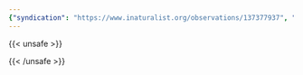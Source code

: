 ```yaml
---
{"syndication": "https://www.inaturalist.org/observations/137377937", "date": "2022-10-02T13:46:34-04:00", "taxon": {"name": "Setaria faberi", "common_name": "giant foxtail"}, "quality_grade": "research", "identifications_most_agree": true, "species_guess": "giant foxtail", "identifications_most_disagree": false, "captive": false, "project_ids": [4034], "community_taxon_id": 79067, "geojson": {"type": "Point", "coordinates": [-75.2454769444, 43.0824483333]}, "owners_identification_from_vision": true, "identifications_count": 1, "obscured": false, "num_identification_agreements": 1, "num_identification_disagreements": 0, "place_guess": "Utica, NY 13501, USA", "photos": [{"id": 234619832, "license_code": "cc-by-nc", "original_dimensions": {"width": 1536, "height": 2048}, "url": "https://inaturalist-open-data.s3.amazonaws.com/photos/234619832/square.jpeg", "attribution": "(c) Brandon Rozek, all rights reserved", "flags": []}, {"id": 234619850, "license_code": "cc-by-nc", "original_dimensions": {"width": 1536, "height": 2048}, "url": "https://inaturalist-open-data.s3.amazonaws.com/photos/234619850/square.jpeg", "attribution": "(c) Brandon Rozek, all rights reserved", "flags": []}]}
---
```

{{< unsafe >}}

{{< /unsafe >}}
